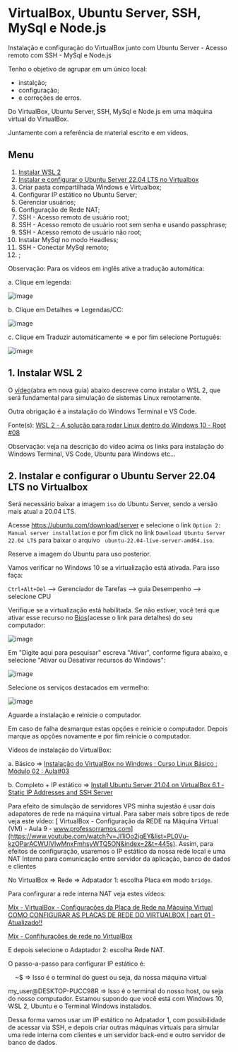 # VirtualBox, Ubuntu Server, SSH, MySql e Node.js
Instalação e configuração do VirtualBox junto com Ubuntu Server - Acesso remoto com SSH - MySql e Node.js

Tenho o objetivo de agrupar em um único local:
* instalção;
* configuração;
* e correções de erros.

Do VirtualBox, Ubuntu Server, SSH, MySql e Node.js em uma máquina virtual do VirtualBox.

Juntamente com a referência de material escrito e em vídeos.

## Menu

1. [Instalar WSL 2](#cap1)
2. [Instalar e configurar o Ubuntu Server 22.04 LTS no Virtualbox](#cap2)
3. Criar pasta compartilhada Windows e Virtualbox;
4. Configurar IP estático no Ubuntu Server;
5. Gerenciar usuários;
6. Configuração de Rede NAT;
7. SSH - Acesso remoto de usuário root;
8. SSH - Acesso remoto de usuário root sem senha e usando passphrase;
9. SSH - Acesso remoto de usuário não root;
10. Instalar MySql no modo Headless;
11. SSH - Conectar MySql remoto;
12. ;

Observação: 
Para os vídeos em inglês ative a tradução automática:

a. Clique em legenda: 

![image](https://user-images.githubusercontent.com/39566289/166954732-76284264-f72c-439c-aaf3-8c4a25c99008.png)

b. Clique em Detalhes => Legendas/CC: 

![image](https://user-images.githubusercontent.com/39566289/167017221-f20a34fd-3991-47f1-8695-4d4bac2b0f88.png)

c. Clique em Traduzir automáticamente => e por fim selecione Português:

![image](https://user-images.githubusercontent.com/39566289/167017693-3f9d9356-c253-437f-9eb7-932fcb93947e.png)


<a id="cap1"></a>
## 1. Instalar WSL 2
O [vídeo](https://www.youtube.com/watch?v=hd6lxt5iVsg&t=580s)(abra em nova guia) abaixo descreve como instalar o WSL 2, que será fundamental para simulação de sistemas Linux remotamente.

Outra obrigação é a instalação do Windows Terminal e VS Code.

Fonte(s):
<a id = "link_video1">
[WSL 2 - A solução para rodar Linux dentro do Windows 10 - Root #08](https://www.youtube.com/watch?v=hd6lxt5iVsg&t=580s)

  Observação: veja na descrição do vídeo acima os links para instalação do Windows Terminal, VS Code, Ubuntu para Windows etc...
  

<a id="cap2"></a>
## 2. Instalar e configurar o Ubuntu Server 22.04 LTS no Virtualbox

Será necessário baixar a imagem <code>iso</code> do Ubuntu Server, sendo a versão mais atual a 20.04 LTS.
  
Acesse https://ubuntu.com/download/server e selecione o link <code>Option 2: Manual server installation</code> e por fim click no link 
  <code>Download Ubuntu Server 22.04 LTS</code> para baixar o arquivo <code> ubuntu-22.04-live-server-amd64.iso</code>.
  
Reserve a imagem do Ubuntu para uso posterior.

Vamos verificar no Windows 10 se a virtualização está ativada. Para isso faça:
  
  <code>Ctrl+Alt+Del</code> --> Gerenciador de Tarefas --> guia Desempenho --> selecione CPU
  
  Verifique se a virtualização está habilitada. Se não estiver, você terá que ativar esse recurso no [Bios](https://www.youtube.com/watch?v=yDGdAXGItH0)(acesse o link para detalhes) do seu computador:
  
  ![image](https://user-images.githubusercontent.com/39566289/166926260-0f19631f-8cb5-4be2-9b30-73e55501bf5b.png) 
  

  Em "Digite aqui para pesquisar" escreva "Ativar", conforme figura abaixo, e selecione "Ativar ou Desativar recursos do Windows":
  
  ![image](https://user-images.githubusercontent.com/39566289/166927703-d37ad7b5-38a8-4516-9cef-fee4c706e053.png)

  Selecione os serviços destacados em vermelho:
  
  ![image](https://user-images.githubusercontent.com/39566289/166928302-0cd11c34-136f-4563-a85a-f5195e6eba56.png)

  Aguarde a instalação e reinicie o computador. 
  
  Em caso de falha desmarque estas opções e reinicie o computador. Depois marque as opções novamente e por fim reinicie o computador.

  Vídeos de instalação do VirtualBox:
  
  a. Básico => [Instalação do VirtualBox no Windows : Curso Linux Básico : Módulo 02 : Aula#03](https://www.youtube.com/watch?v=r66V3hrHyO8&t=18s)
  
  b. Completo + IP estático => [Install Ubuntu Server 21.04 on VirtualBox 6.1 - Static IP Addresses and SSH Server](https://www.youtube.com/watch?v=zx3bICfe5PY)
  
  Para efeito de simulação de servidores VPS minha sujestão é usar dois adapatores de rede na máquina virtual. Para saber mais sobre tipos de rede veja este vídeo:
  [ VirtualBox - Configuração da REDE na Máquina Virtual (VM) - Aula 9 - www.professorramos.com](https://www.youtube.com/watch?v=JI1iOo2igEY&list=PL0Vu-kzOParACWUIVIwMnxFmhsyWTQ5ON&index=2&t=445s). Assim, para efeitos de configuração, usaremos o IP estático da nossa rede local e uma NAT Interna para comunicação entre servidor da aplicação, banco de dados e clientes
  
  No VirtualBox => Rede => Adpatador 1: escolha Placa em modo <code>bridge</code>. 
  
  Para confirgurar a rede interna NAT veja estes vídeos:
  
  [Mix - VirtualBox - Configurações da Placa de Rede na Máquina Virtual](https://www.youtube.com/watch?v=_jsR6CFbVnI&list=PLYI3TmXCT9q7QFdaRaREsYzoTqT7PL9zM)
  [COMO CONFIGURAR AS PLACAS DE REDE DO VIRTUALBOX | part 01 -Atualizado!!](https://www.youtube.com/watch?v=_uTa2EAEK8k)
  
  [Mix - Confihurações de rede no VirtualBox](https://www.youtube.com/watch?v=ipdURBligTE&list=PLlJpkMCbRGXq2FU0riG_VDa9TGNiuKBQ6)
  
  E depois selecione o Adaptador 2: escolha Rede NAT. 
  
  O passo-a-passo para configurar IP estático é:
  
  <p>&nbsp;&nbsp;&nbsp;&nbsp;~$ => Isso é o terminal do guest ou seja, da nossa máquina virtual</p>
  
  my_user@DESKTOP-PUCC98R => Isso é o terminal do nosso host, ou seja do nosso computador. Estamou supondo que você está com Windows 10, WSL 2, Ubuntu e o Terminal Windows instalados.
  
  
  
  
  
  Dessa forma vamos usar um IP estático no Adpatador 1, com possibilidade de acessar via SSH, e depois criar outras máquinas virtuais para simular uma rede interna com clientes e um servidor back-end e outro servidor de banco de dados.

